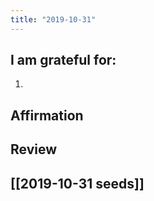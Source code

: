 ```yaml
---
title: "2019-10-31"
---
```

## I am grateful for:
1. 

## Affirmation

## Review



## [[2019-10-31 seeds]]
